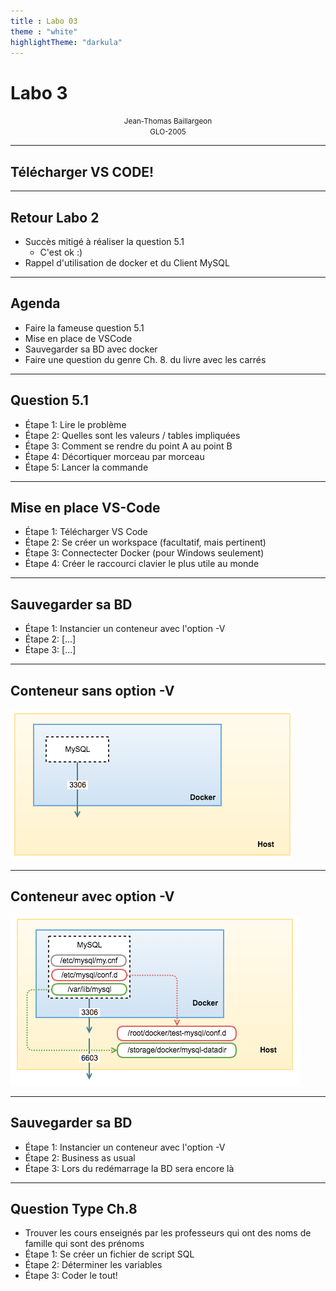 ```yaml
---
title : Labo 03
theme : "white"
highlightTheme: "darkula"
---
```



# Labo 3


<small><div align=center>Jean-Thomas Baillargeon</small>  
<small>GLO-2005 </small>  </div>


---


## Télécharger VS CODE!


---


## Retour Labo 2
* Succès mitigé à réaliser la question 5.1
    *   C'est ok :)
* Rappel d'utilisation de docker et du Client MySQL


---


## Agenda
* Faire la fameuse question 5.1 
* Mise en place de VSCode
* Sauvegarder sa BD avec docker
* Faire une question du genre Ch. 8. du livre avec les carrés


---


## Question 5.1
* Étape 1: Lire le problème
* Étape 2: Quelles sont les valeurs / tables impliquées
* Étape 3: Comment se rendre du point A au point B
* Étape 4: Décortiquer morceau par morceau
* Étape 5: Lancer la commande 


---


## Mise en place VS-Code
* Étape 1: Télécharger VS Code
* Étape 2: Se créer un workspace (facultatif, mais pertinent)
* Étape 3: Connectecter Docker (pour Windows seulement)
* Étape 4: Créer le raccourci clavier le plus utile au monde


---


## Sauvegarder sa BD
* Étape 1: Instancier un conteneur avec l'option -V
* Étape 2: [...]
* Étape 3: [...]


---


## Conteneur sans option -V
![alt text](docker_info_image/plain_container.png "sans option V")


---


## Conteneur avec option -V
![alt text](docker_info_image/container_with_mounted_volumes.png "Avec option V")


---


## Sauvegarder sa BD
* Étape 1: Instancier un conteneur avec l'option -V
* Étape 2: Business as usual
* Étape 3: Lors du redémarrage la BD sera encore là


---


## Question Type Ch.8 
* Trouver les cours enseignés par les professeurs qui ont des noms de famille qui sont des prénoms
* Étape 1: Se créer un fichier de script SQL
* Étape 2: Déterminer les variables
* Étape 3: Coder le tout!


